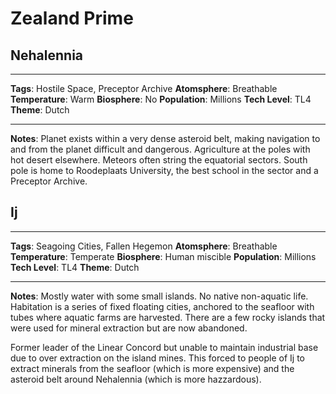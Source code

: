 # Zealand Prime

## Nehalennia

---

**Tags**:        Hostile Space, Preceptor Archive 
**Atomsphere**:  Breathable 
**Temperature**: Warm 
**Biosphere**:   No 
**Population**:  Millions 
**Tech Level**:  TL4 
**Theme**:       Dutch

---

**Notes**: Planet exists within a very dense asteroid belt, making navigation to and from the planet difficult and dangerous. Agriculture at the poles with hot desert elsewhere. Meteors often string the equatorial sectors. South pole is home to Roodeplaats University, the best school in the sector and a Preceptor Archive.


## Ij

---

**Tags**:        Seagoing Cities, Fallen Hegemon 
**Atomsphere**:  Breathable 
**Temperature**: Temperate 
**Biosphere**:   Human miscible 
**Population**:  Millions 
**Tech Level**:  TL4 
**Theme**:       Dutch

---

**Notes**: Mostly water with some small islands. No native non-aquatic life. Habitation is a series of fixed floating cities, anchored to the seafloor with tubes where aquatic farms are harvested. There are a few rocky islands that were used for mineral extraction but are now abandoned.

Former leader of the Linear Concord but unable to maintain industrial base due to over extraction on the island mines. This forced to people of Ij to extract minerals from the seafloor (which is more expensive) and the asteroid belt around Nehalennia (which is more hazzardous).